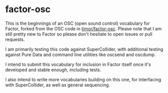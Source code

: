 # factor-osc

This is the beginnings of an OSC (open sound control) vocabulary for Factor, forked from the OSC code in [timor/factor-osc](https://github.com/timor/factor-osc). Please note that I am still pretty new to Factor so please don't hesitate to open issues or pull requests.

I am primarily testing this code against SuperCollider, with additional testing against Pure Data and command line utilities like oscsend and oscdump.

I intend to submit this vocabulary for inclusion in Factor itself once it's developed and stable enough, including tests.

I also intend to write more vocabularies building on this one, for interfacing with SuperCollider, as well as general sequencing.
